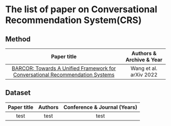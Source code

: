 # The list of paper on Conversational Recommendation System(CRS)



## Method 

| Paper title | Authors & Archive & Year | 
|:---:|:---:|
| [BARCOR: Towards A Unified Framework for Conversational Recommendation Systems](https://arxiv.org/abs/2203.14257) | Wang et al. arXiv 2022| 



## Dataset

| Paper title | Authors | Conference & Journal (Years) |
|:---:|:---:|:---:|
| test | test| test|       


